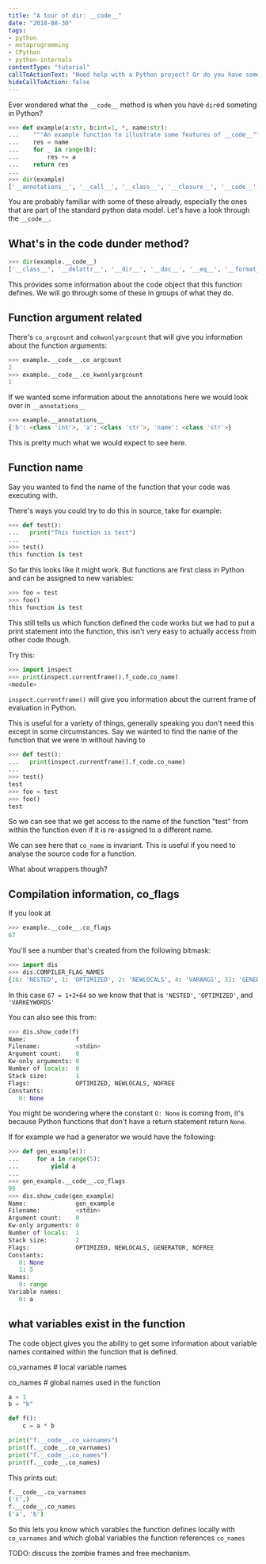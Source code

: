 ```yaml
---
title: "A tour of dir: __code__"
date: "2018-08-30"
tags:
- python
- metaprogramming
- CPython
- python-internals
contentType: "tutorial"
callToActionText: "Need help with a Python project? Or do you have something you'd like to see us write about? Fill in the form below with some details so we can discuss where to go next."
hideCallToAction: false
---
```


Ever wondered what the `__code__` method is when you have `dir`ed someting in Python?

```python
>>> def example(a:str, b:int=1, *, name:str):
...    """An example function to illustrate some features of __code__"""
...    res = name
...    for _ in range(b):
...        res += a
...    return res
... 
>>> dir(example)
['__annotations__', '__call__', '__class__', '__closure__', '__code__', '__defaults__', '__delattr__', '__dict__', '__dir__', '__doc__', '__eq__', '__format__', '__ge__', '__get__', '__getattribute__', '__globals__', '__gt__', '__hash__', '__init__', '__kwdefaults__', '__le__', '__lt__', '__module__', '__name__', '__ne__', '__new__', '__qualname__', '__reduce__', '__reduce_ex__', '__repr__', '__setattr__', '__sizeof__', '__str__', '__subclasshook__']
```

You are probably familiar with some of these already, especially the ones that are part of the standard python data model.
Let's have a look through the `__code__`.

## What's in the code dunder method? 

```python
>>> dir(example.__code__)
['__class__', '__delattr__', '__dir__', '__doc__', '__eq__', '__format__', '__ge__', '__getattribute__', '__gt__', '__hash__', '__init__', '__le__', '__lt__', '__ne__', '__new__', '__reduce__', '__reduce_ex__', '__repr__', '__setattr__', '__sizeof__', '__str__', '__subclasshook__', 'co_argcount', 'co_cellvars', 'co_code', 'co_consts', 'co_filename', 'co_firstlineno', 'co_flags', 'co_freevars', 'co_kwonlyargcount', 'co_lnotab', 'co_name', 'co_names', 'co_nlocals', 'co_stacksize', 'co_varnames']
```

This provides some information about the code object that this function defines. We will go through some of these in groups of what they do.

## Function argument related

There's `co_argcount` and `cokwonlyargcount` that will give you information about the function arguments:

```python
>>> example.__code__.co_argcount
2
>>> example.__code__.co_kwonlyargcount
1
```

If we wanted some information about the annotations here we would look over in `__annotations__`

```python
>>> example.__annotations__
{'b': <class 'int'>, 'a': <class 'str'>, 'name': <class 'str'>}
```

This is pretty much what we would expect to see here.

## Function name

Say you wanted to find the name of the function that your code was executing with.

There's ways you could try to do this in source, take for example:

```python
>>> def test():
...   print("This function is test")
...
>>> test()
this function is test
```

So far this looks like it might work. But functions are first class in Python and can be assigned to new variables:

```python
>>> foo = test
>>> foo()
this function is test
```

This still tells us which function defined the code works but we had to put a print statement into the function, this isn't very easy to actually access from other code though.

Try this:

```python
>>> import inspect
>>> print(inspect.currentframe().f_code.co_name)
<module>
```

`inspect.currentframe()` will give you information about the current frame of evaluation in Python.

This is useful for a variety of things, generally speaking you don't need this except in some circumstances. Say we wanted to find the name of the function that we were in without having to 

```python
>>> def test():
...   print(inspect.currentframe().f_code.co_name)
...
>>> test()
test
>>> foo = test
>>> foo()
test
```

So we can see that we get access to the name of the function "test" from within the function even if it is re-assigned to a different name.

We can see here that `co_name` is invariant. This is useful if you need to analyse the source code for a function.

What about wrappers though?

## Compilation information, co_flags

If you look at

```python
>>> example.__code__.co_flags
67
```

You'll see a number that's created from the following bitmask:

```python
>>> import dis
>>> dis.COMPILER_FLAG_NAMES
{16: 'NESTED', 1: 'OPTIMIZED', 2: 'NEWLOCALS', 4: 'VARARGS', 32: 'GENERATOR', 8: 'VARKEYWORDS', 64: 'NOFREE', 128: 'COROUTINE', 256: 'ITERABLE_COROUTINE'}
```

In this case `67 = 1+2+64` so we know that that is `'NESTED'`, `'OPTIMIZED'`, and `'VARKEYWORDS'`

You can also see this from:

```python
>>> dis.show_code(f)
Name:              f
Filename:          <stdin>
Argument count:    0
Kw-only arguments: 0
Number of locals:  0
Stack size:        1
Flags:             OPTIMIZED, NEWLOCALS, NOFREE
Constants:
   0: None
```

You might be wondering where the constant `O: None` is coming from, it's because Python functions that don't have a return statement return `None`.

If for example we had a generator we would have the following:

```python
>>> def gen_example():
...     for a in range(5):
...         yield a
... 
>>> gen_example.__code__.co_flags
99
>>> dis.show_code(gen_example)
Name:              gen_example
Filename:          <stdin>
Argument count:    0
Kw-only arguments: 0
Number of locals:  1
Stack size:        2
Flags:             OPTIMIZED, NEWLOCALS, GENERATOR, NOFREE
Constants:
   0: None
   1: 5
Names:
   0: range
Variable names:
   0: a
```

## what variables exist in the function

The code object gives you the ability to get some information about variable names contained within the function that is defined.

co_varnames # local variable names

co_names # global names used in the function

```python
a = 1
b = "b"

def f():
    c = a * b

print("f.__code__.co_varnames")
print(f.__code__.co_varnames)
print("f.__code__.co_names")
print(f.__code__.co_names)
```

This prints out:

```sh
f.__code__.co_varnames
('c',)
f.__code__.co_names
('a', 'b')
```

So this lets you know which varables the function defines locally with `co_varnames` and which global variables the function references `co_names`


TODO: discuss the zombie frames and free mechanism.